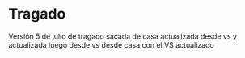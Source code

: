 # Tragado
Versión 5 de julio de tragado sacada de casa
actualizada desde vs
y actualizada luego desde vs desde casa con el VS actualizado